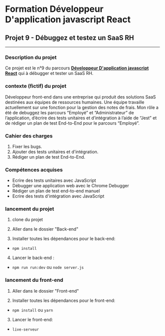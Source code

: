 # Formation Développeur D'application javascript React

## Projet 9 - Débuggez et testez un SaaS RH

---

### Description du projet

Ce projet est le n°9 du parcours [**Développeur D'application javascript React**](https://openclassrooms.com/fr/paths/516-developpeur-dapplication-javascript-react "Développeur D'application javascript React") qui à débugger et tester un SaaS RH.

### contexte (fictif) du projet

Développeur front-end dans une entreprise qui produit des solutions SaaS destinées aux équipes de ressources humaines.
Une équipe travaille actuellement sur une fonction pour la gestion des notes de frais.
Mon rôle a été de debuggez les parcours “Employé” et “Administrateur” de l’application, d’écrire des tests unitaires et d’intégration à l’aide de “Jest” et de rédiger un plan de test End-to-End pour le parcours “Employé”.

### Cahier des charges

1. Fixer les bugs.
2. Ajouter des tests unitaires et d'intégration.
3. Rédiger un plan de test End-to-End.

### Compétences acquises

- Ecrire des tests unitaires avec JavaScript
- Débugger une application web avec le Chrome Debugger
- Rédiger un plan de test end-to-end manuel
- Ecrire des tests d'intégration avec JavaScript

### lancement du projet

1. clone du projet

2. Aller dans le dossier "Back-end"

3. Installer toutes les dépendances pour le back-end:

- `npm install`

4. Lancer le back-end :

- `npm run run:dev` ou `node server.js`

### lancement du front-end

1. Aller dans le dossier "Front-end"

2. Installer toutes les dépendances pour le front-end:

- `npm install` ou `yarn`

3. Lancer le front-end:

- `live-serveur`
